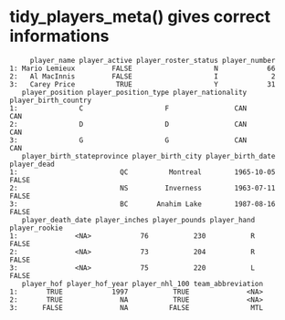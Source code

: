 # tidy_players_meta() gives correct informations

         player_name player_active player_roster_status player_number
    1: Mario Lemieux         FALSE                    N            66
    2:   Al MacInnis         FALSE                    I             2
    3:   Carey Price          TRUE                    Y            31
       player_position player_position_type player_nationality player_birth_country
    1:               C                    F                CAN                  CAN
    2:               D                    D                CAN                  CAN
    3:               G                    G                CAN                  CAN
       player_birth_stateprovince player_birth_city player_birth_date player_dead
    1:                         QC          Montreal        1965-10-05       FALSE
    2:                         NS         Inverness        1963-07-11       FALSE
    3:                         BC       Anahim Lake        1987-08-16       FALSE
       player_death_date player_inches player_pounds player_hand player_rookie
    1:              <NA>            76           230           R         FALSE
    2:              <NA>            73           204           R         FALSE
    3:              <NA>            75           220           L         FALSE
       player_hof player_hof_year player_nhl_100 team_abbreviation
    1:       TRUE            1997           TRUE              <NA>
    2:       TRUE              NA           TRUE              <NA>
    3:      FALSE              NA          FALSE               MTL

